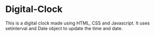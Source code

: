 # Digital-Clock
This is a digital clock made using HTML, CSS and Javascript. It uses setinterval and Date object to update the time and date.

